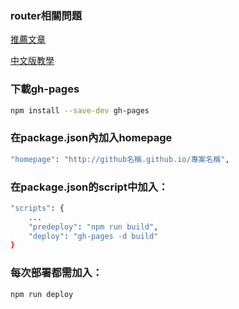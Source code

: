 <h3>router相關問題</h3>

[推薦文章](https://medium.com/@arijit_chowdhury/deploy-react-app-with-react-router-to-github-pages-for-free-569377f483f)

[中文版教學](https://medium.com/@aaa24295234/%E5%B0%87create-react-app%E4%BD%88%E7%BD%B2%E5%88%B0github-pages-1a7ba468861a)

<h3>下載gh-pages</h3>

```bash
npm install --save-dev gh-pages
```

<h3>在package.json內加入homepage</h3>

```bash
"homepage": "http://github名稱.github.io/專案名稱",
```

<h3>在package.json的script中加入：</h3>

```bash
"scripts": {
    ...
    "predeploy": "npm run build",
    "deploy": "gh-pages -d build"
}
```

<h3>每次部署都需加入：</h3>

```bash
npm run deploy
```

